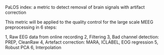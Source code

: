 PaLOS index: a metric to detect removal of brain signals with artifact correction

This metric will be applied to the quality control for the large scale MEEG preprocessing in 6 steps:

1, Raw EEG data from online recording
2, Filtering
3, Bad channel detection: PREP, CleanRaw
4, Artefact correction: MARA, ICLABEL, EOG regression
5, Robust PCA
6, Interpolation

